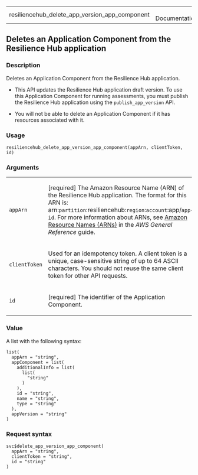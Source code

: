 <table style="width: 100%;">
<tbody>
<tr class="odd">
<td>resiliencehub_delete_app_version_app_component</td>
<td style="text-align: right;">R Documentation</td>
</tr>
</tbody>
</table>

## Deletes an Application Component from the Resilience Hub application

### Description

Deletes an Application Component from the Resilience Hub application.

-   This API updates the Resilience Hub application draft version. To
    use this Application Component for running assessments, you must
    publish the Resilience Hub application using the
    `publish_app_version` API.

-   You will not be able to delete an Application Component if it has
    resources associated with it.

### Usage

    resiliencehub_delete_app_version_app_component(appArn, clientToken, id)

### Arguments

<table>
<colgroup>
<col style="width: 35%" />
<col style="width: 65%" />
</colgroup>
<tbody>
<tr class="odd">
<td><code
id="resiliencehub_delete_app_version_app_component_:_appArn">appArn</code></td>
<td><p>[required] The Amazon Resource Name (ARN) of the Resilience Hub
application. The format for this ARN is:
arn:<code>partition</code>:resiliencehub:<code>region</code>:<code>account</code>:app/<code>app-id</code>.
For more information about ARNs, see <a
href="https://docs.aws.amazon.com/IAM/latest/UserGuide/reference-arns.html">Amazon
Resource Names (ARNs)</a> in the <em>AWS General Reference</em>
guide.</p></td>
</tr>
<tr class="even">
<td><code
id="resiliencehub_delete_app_version_app_component_:_clientToken">clientToken</code></td>
<td><p>Used for an idempotency token. A client token is a unique,
case-sensitive string of up to 64 ASCII characters. You should not reuse
the same client token for other API requests.</p></td>
</tr>
<tr class="odd">
<td><code
id="resiliencehub_delete_app_version_app_component_:_id">id</code></td>
<td><p>[required] The identifier of the Application Component.</p></td>
</tr>
</tbody>
</table>

### Value

A list with the following syntax:

    list(
      appArn = "string",
      appComponent = list(
        additionalInfo = list(
          list(
            "string"
          )
        ),
        id = "string",
        name = "string",
        type = "string"
      ),
      appVersion = "string"
    )

### Request syntax

    svc$delete_app_version_app_component(
      appArn = "string",
      clientToken = "string",
      id = "string"
    )
